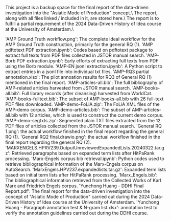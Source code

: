 This project is a backup space for the final report of the data-driven investigation into the "Asiatic Mode of Production" concept.\\
The report, along with all files linked / included in it, are stored here.\\
The report is to fulfill a partial requirement of the 2024 Data-Driven History of Idea course at the University of Amsterdam.\\

'AMP Ground Truth workflow.png': The complete ideal workflow for the AMP Ground Truth construction, primarily for the general RQ (1).
'AMP pdftotext PDF extraction.ipynb': Codes based on pdftotext package to extract full texts from PDF files collected in JSTOR manual search.
'AMP- Borb PDF extraction.ipynb': Early efforts of extracting full texts from PDF using the Borb module.
'AMP-EN jsonl extraction.ipynb': A Python script to extract entries in a jsonl file into individual txt files.
'AMP-RQ3 partial annotation.xlsx': The pilot annoation results for RQ3 of General RQ (1) mentioned in the final report.
'AMP-articles-all.bib': The full bibliography of AMP-related articles harvested from JSTOR manual search.
'AMP-books-all.bib': Full library records (after cleansing) harvested from WorldCat.
'AMP-books-fulltext.bib': The subset of AMP-books-all.bib with 26 full-text PDF files downloaded.
'AMP-demo-FoLiA.zip': The FoLiA XML files of the AMP-demo corpus.
'AMP-demo-articles.bib': The subset of AMP-articles-all.bib with 12 articles, which is used to construct the current demo corpus.
'AMP-demo-segtxts.zip': Segmented plain TXT files extracted from the 12 PDF files of articles collected from the JSTOR manual search.
'General RQ 1.png': the actual workflow finished in the final report regarding the general RQ (1).
'General RQ2 final.drawio.png': the actual workflow finished in the final report regarding the general RQ (2).
'MARXENGELS.HPRV239.OutputUnreviewedExpandedLists.20240322.tar.gz':  Retrieved paragraphs based on expanded term lists after HitPaRank processing.
'Marx-Engels corpus bib retrieval.ipynb': Python codes used to retrieve bibliographical information of the Marx-Engels corpus on AutoSearch.
'MarxEngels.HPV237.expandedlists.tar.gz': Expanded term lists based on initial term lists after HitPaRank processing.
'Marx_Engels.bib': The bibliographical information retrieved from the Collected Works of Karl Marx and Friedrich Engels corpus.
'Yunchong Huang - DDHI Final Report.pdf': The final report for the data-driven investigation into the concept of "Asiatic Mode of Production" carried out during the 2024 Data-Driven History of Idea course at the University of Amsterdam.
'Yunchong Huang - Paragraph annotation test & N-gram list.xlsx': annotation test to verify the annotation guidelines carried out during the DDHI course.

